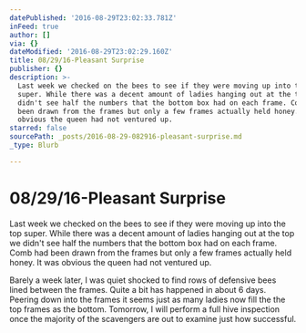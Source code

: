 ```yaml
---
datePublished: '2016-08-29T23:02:33.781Z'
inFeed: true
author: []
via: {}
dateModified: '2016-08-29T23:02:29.160Z'
title: 08/29/16-Pleasant Surprise
publisher: {}
description: >-
  Last week we checked on the bees to see if they were moving up into the top
  super. While there was a decent amount of ladies hanging out at the top we
  didn't see half the numbers that the bottom box had on each frame. Comb had
  been drawn from the frames but only a few frames actually held honey. It was
  obvious the queen had not ventured up.
starred: false
sourcePath: _posts/2016-08-29-082916-pleasant-surprise.md
_type: Blurb

---
```

# 08/29/16-Pleasant Surprise

Last week we checked on the bees to see if they were moving up into the top super. While there was a decent amount of ladies hanging out at the top we didn't see half the numbers that the bottom box had on each frame. Comb had been drawn from the frames but only a few frames actually held honey. It was obvious the queen had not ventured up.

Barely a week later, I was quiet shocked to find rows of defensive bees lined between the frames. Quite a bit has happened in about 6 days. Peering down into the frames it seems just as many ladies now fill the the top frames as the bottom. Tomorrow, I will perform a full hive inspection once the majority of the scavengers are out to examine just how successful.